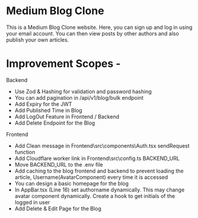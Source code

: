 # Medium Blog Clone
This is a Medium Blog Clone website. Here, you can sign up and log in using your email account. You can then view posts by other authors and also publish your own articles.

# Improvement Scopes -

Backend

- Use Zod & Hashing for validation and password hashing
- You can add pagination in /api/v1/blog/bulk endpoint
- Add Expiry for the JWT
- Add Published Time in Blog
- Add LogOut Feature in Frontend / Backend
- Add Delete Endpoint for the Blog

Frontend

- Add Clean message in Frontend\src\components\Auth.tsx sendRequest function
- Add Cloudflare worker link in Frontend\src\config.ts BACKEND_URL
- Move BACKEND_URL to the .env file
- Add caching to the blog frontend and backend to prevent loading the article, Username(AvatarComponent) every time it is accessed
- You can design a basic homepage for the blog
- In AppBar.tsx (Line 16) set authorname dynamically. This may change avatar component dynamically. Create a hook to get initials of the logged in user
- Add Delete & Edit Page for the Blog